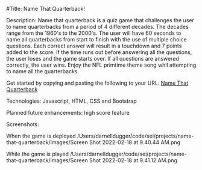 #Title:
Name That Quarterback!

Description:
Name that quarterback is a quiz game that challenges the user to name quarterbacks from a period of 4 different decades. The decades range from the 1960's to the 2000's. The user will have 60 seconds to name all quarterbacks from start to finish with the use of multiple choice questions. Each correct answer will result in a touchdown and 7 points added to the score. If the time runs out before answering all the questions, the user loses and the game starts over. If all questions are answered correctly, the user wins. Enjoy the NFL primtime theme song whil attempting to name all the quarterbacks.



Get started by copying and pasting the following to your URL: 
[Name That Quarterback](faithful-net.surge.sh)

Technologies:
Javascript, HTML, CSS and Bootstrap

Planned future enhancements:
high score feature

Screenshots:

When the game is deployed
/Users/darnelldugger/code/sei/projects/name-that-quarterback/images/Screen Shot 2022-02-18 at 9.40.44 AM.png



While the game is played
/Users/darnelldugger/code/sei/projects/name-that-quarterback/images/Screen Shot 2022-02-18 at 9.41.12 AM.png
